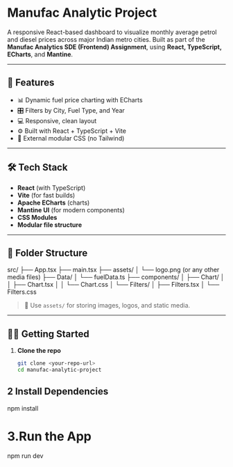 # Manufac Analytic Project

A responsive React-based dashboard to visualize monthly average petrol and diesel prices across major Indian metro cities. Built as part of the **Manufac Analytics SDE (Frontend) Assignment**, using **React, TypeScript, ECharts**, and **Mantine**.

---

## 🚀 Features

- 📊 Dynamic fuel price charting with ECharts
- 🎛️ Filters by City, Fuel Type, and Year
- 💻 Responsive, clean layout
- ⚙️ Built with React + TypeScript + Vite
- 🎨 External modular CSS (no Tailwind)

---

## 🛠️ Tech Stack

- **React** (with TypeScript)
- **Vite** (for fast builds)
- **Apache ECharts** (charts)
- **Mantine UI** (for modern components)
- **CSS Modules**
- **Modular file structure**

---

## 📁 Folder Structure


src/
├── App.tsx
├── main.tsx
├── assets/
│ └── logo.png (or any other media files)
├── Data/
│ └── fuelData.ts
├── components/
│ ├── Chart/
│ │ ├── Chart.tsx
│ │ └── Chart.css
│ └── Filters/
│ ├── Filters.tsx
│ └── Filters.css




> 🔹 Use `assets/` for storing images, logos, and static media.

---

## 🧑‍💻 Getting Started

1. **Clone the repo**
   ```bash
   git clone <your-repo-url>
   cd manufac-analytic-project


## 2 Install Dependencies

npm install

# 3.Run the App
npm run dev
